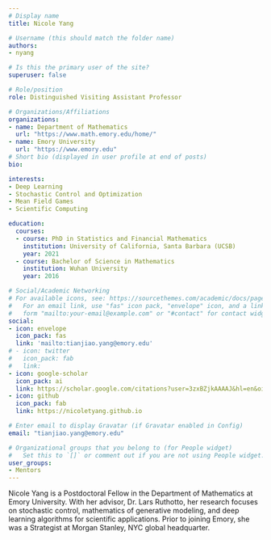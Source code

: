 ```yaml
---
# Display name
title: Nicole Yang

# Username (this should match the folder name)
authors:
- nyang

# Is this the primary user of the site?
superuser: false

# Role/position
role: Distinguished Visiting Assistant Professor

# Organizations/Affiliations
organizations:
- name: Department of Mathematics
  url: "https://www.math.emory.edu/home/"
- name: Emory University
  url: "https://www.emory.edu"
# Short bio (displayed in user profile at end of posts)
bio: 

interests:
- Deep Learning
- Stochastic Control and Optimization
- Mean Field Games
- Scientific Computing

education:
  courses:
  - course: PhD in Statistics and Financial Mathematics
    institution: University of California, Santa Barbara (UCSB)
    year: 2021
  - course: Bachelor of Science in Mathematics
    institution: Wuhan University
    year: 2016

# Social/Academic Networking
# For available icons, see: https://sourcethemes.com/academic/docs/page-builder/#icons
#   For an email link, use "fas" icon pack, "envelope" icon, and a link in the
#   form "mailto:your-email@example.com" or "#contact" for contact widget.
social:
- icon: envelope
  icon_pack: fas
  link: 'mailto:tianjiao.yang@emory.edu'
# - icon: twitter
#   icon_pack: fab
#   link: 
- icon: google-scholar
  icon_pack: ai
  link: https://scholar.google.com/citations?user=3zxBZjkAAAAJ&hl=en&oi=sra
- icon: github
  icon_pack: fab
  link: https://nicoletyang.github.io

# Enter email to display Gravatar (if Gravatar enabled in Config)
email: "tianjiao.yang@emory.edu"

# Organizational groups that you belong to (for People widget)
#   Set this to `[]` or comment out if you are not using People widget.
user_groups:
- Mentors
---
```


Nicole Yang is a Postdoctoral Fellow in the Department of Mathematics at Emory University.  With her advisor, Dr. Lars Ruthotto, her research focuses on stochastic control, mathematics of generative modeling, and deep learning algorithms for scientific applications. Prior to joining Emory, she was a Strategist at Morgan Stanley, NYC global headquarter.
